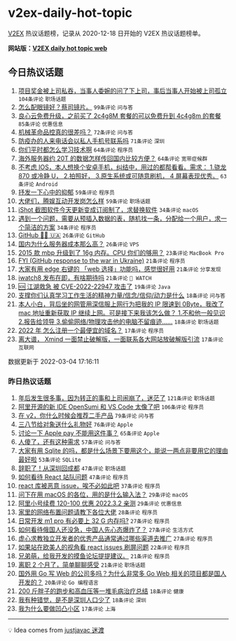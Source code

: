 # v2ex-daily-hot-topic

[V2EX](https://www.v2ex.com/) 热议话题榜，记录从 2020-12-18 日开始的 V2EX 热议话题榜单。

**网站版：[V2EX daily hot topic web](https://boojack.github.io/v2ex-daily-hot-topic-web/)**

## 今日热议话题

<!-- TODAY BEGIN -->

1. [项目奖金被上司私吞，当事人委婉的问了下上司，事后当事人开始被上司孤立](https://www.v2ex.com/t/837842) `104条评论` `职场话题`
1. [怎么配眼镜好？蔡司镜片。](https://www.v2ex.com/t/837856) `99条评论` `问与答`
1. [良心云免费升级，之前买了 2c4g8M 套餐的可以免费升到 4c4g8m 的套餐](https://www.v2ex.com/t/837997) `85条评论` `优惠信息`
1. [机械革命品控真的很差吗？](https://www.v2ex.com/t/837885) `72条评论` `问与答`
1. [防疫办的人来电话会以私人手机号联系吗](https://www.v2ex.com/t/837880) `71条评论` `深圳`
1. [你们平时都怎么学习技术啊](https://www.v2ex.com/t/837894) `64条评论` `程序员`
1. [海外服务器约 20T 的数据怎样传回国内比较方便？](https://www.v2ex.com/t/837904) `64条评论` `宽带症候群`
1. [不考虑 IOS，本人想换个安卓手机，纠结中，用过的都帮看看。需求： 1.骁龙 870 或冷静 U， 2.拍照好， 3.原生系统或可随意刷机， 4 屏幕表现优秀。](https://www.v2ex.com/t/837902) `63条评论` `Android`
1. [抒发一下心中的抑郁](https://www.v2ex.com/t/837974) `59条评论` `程序员`
1. [大佬们，腾娱互动开发岗怎么样](https://www.v2ex.com/t/837855) `59条评论` `职场话题`
1. [iShot 截图软件今天更新变成订阅制了，求替换软件](https://www.v2ex.com/t/838018) `34条评论` `macOS`
1. [遇到一个问题，需要从预插入数据的表，随机找一条，分配给一个用户，求一个简洁的方案](https://www.v2ex.com/t/837977) `34条评论` `程序员`
1. [GitHub 💙💛 🇺🇦](https://www.v2ex.com/t/838092) `26条评论` `GitHub`
1. [国内为什么服务器成本那么高？](https://www.v2ex.com/t/837890) `26条评论` `VPS`
1. [2015 款 mbp 升级到了 16g 内存。CPU 你们的够用？](https://www.v2ex.com/t/837976) `23条评论` `MacBook Pro`
1. [FYI (GitHub response to the war in Ukraine)](https://www.v2ex.com/t/837884) `21条评论` `程序员`
1. [大家有用 edge 右键的 「web 选择」功能吗，感觉很好用](https://www.v2ex.com/t/837857) `21条评论` `分享发现`
1. [iwatch8 发布在即，有啥期待吗](https://www.v2ex.com/t/837841) `21条评论` ` WATCH`
1. [🆘 江湖救急 被 CVE-2022-22947 攻击了](https://www.v2ex.com/t/838031) `19条评论` `Java`
1. [支撑你们认真学习工作生活的精神力量/信念/信仰/动力是什么](https://www.v2ex.com/t/838024) `18条评论` `问与答`
1. [本人小白，背后坐的网管用深信服上网行为把我的 IP 限速到 0Byte，我改了 mac 地址重新获取 IP 继续上网。可是接下来我该怎么做？ 1.不和他一般见识 2.报告给领导 3.偷偷网络/物理攻击他的电脑不留痕迹……](https://www.v2ex.com/t/837860) `18条评论` `职场话题`
1. [2022 年 怎么注册一个最便宜的域名？](https://www.v2ex.com/t/837960) `17条评论` `程序员`
1. [离大谱， Xmind 一面禁止破解版，一面联系各大网站放破解版引流](https://www.v2ex.com/t/837948) `17条评论` `互联网`

数据更新于 2022-03-04 17:16:11

<!-- TODAY END -->

### 昨日热议话题

<!-- YESTERDAY BEGIN -->

1. [年后发生很多事，因为转正的事和上司闹崩了，迷茫了](https://www.v2ex.com/t/837597) `121条评论` `职场话题`
1. [阿里开源的新 IDE OpenSumi 和 VS Code 太像了吧](https://www.v2ex.com/t/837645) `106条评论` `程序员`
1. [在 v2，你什么时候会推荐二手产品](https://www.v2ex.com/t/837617) `79条评论` `问与答`
1. [三八节给对象送什么礼物好](https://www.v2ex.com/t/837593) `76条评论` `Apple`
1. [讨论一下 Apple pay 不能用这件事？](https://www.v2ex.com/t/837608) `65条评论` `Apple`
1. [人傻了，还有这种需求](https://www.v2ex.com/t/837625) `57条评论` `问与答`
1. [大家有用 Sqlite 的吗，都是什么场景下要用这个，能说一两点非要用它的理由最好啦](https://www.v2ex.com/t/837599) `53条评论` `SQLite`
1. [辞职了！从深圳回成都](https://www.v2ex.com/t/837686) `47条评论` `职场话题`
1. [如何看待 React 站队问题](https://www.v2ex.com/t/837782) `47条评论` `程序员`
1. [react 库被恶意 issue，唉不必如此吧](https://www.v2ex.com/t/837771) `37条评论` `程序员`
1. [问下在用 macOS 的各位，用的是什么输入法？](https://www.v2ex.com/t/837764) `29条评论` `macOS`
1. [阿里小号续费 120-100 优惠 2022.3.2 亲测](https://www.v2ex.com/t/837680) `29条评论` `优惠信息`
1. [家里的网络布置问题请教下各位大佬](https://www.v2ex.com/t/837580) `28条评论` `程序员`
1. [日常开发 m1 pro 有必要上 32 G 内存吗?](https://www.v2ex.com/t/837736) `27条评论` `程序员`
1. [如何看待俄国人还没急，中国人先心态爆炸了？](https://www.v2ex.com/t/837766) `27条评论` `生活方式`
1. [虚心求教独立开发者的优秀产品通常通过哪些渠道去推广](https://www.v2ex.com/t/837697) `27条评论` `程序员`
1. [如果站在欧美人的视角看 react issues 刷屏问题](https://www.v2ex.com/t/837787) `22条评论` `程序员`
1. [兄弟萌，给我开发的摸鱼论坛提提建议。](https://www.v2ex.com/t/837762) `21条评论` `程序员`
1. [离职 2 个月了，简单聊聊感受](https://www.v2ex.com/t/837719) `21条评论` `职场话题`
1. [国外用 Go 写 Web 的公司多吗？为什么非常多 Go Web 相关的项目都是国人开发的？](https://www.v2ex.com/t/837667) `20条评论` `Go 编程语言`
1. [200 斤胖子的跑步和高血压等一堆毛病治疗总结](https://www.v2ex.com/t/837780) `18条评论` `健康`
1. [我有种错觉，是不是深圳人口少了](https://www.v2ex.com/t/837637) `18条评论` `深圳`
1. [我为什么要做凹凸小区](https://www.v2ex.com/t/837724) `17条评论` `上海`

<!-- YESTERDAY END -->

---

💡 Idea comes from [justjavac 迷渡](https://github.com/justjavac/)
